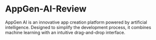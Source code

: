 # AppGen-AI-Review
AppGen AI is an innovative app creation platform powered by artificial intelligence. Designed to simplify the development process, it combines machine learning with an intuitive drag-and-drop interface.
